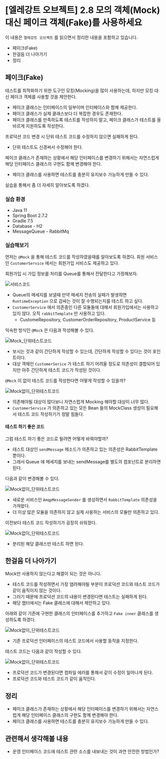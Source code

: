 # [엘레강트 오브젝트] 2.8 모의 객체(Mock) 대신 페이크 객체(Fake)를 사용하세요



이 내용은 `엘레강트 오브젝트` 를 읽으면서 정리한 내용을 포함하고 있습니다.

- 페이크(Fake)
- 한걸음 더 나아가기
- 정리



## 페이크(Fake)



테스트를 최적화하기 위한 도구인 모킹(Mocking)을 많이 사용하는데, 하지만 모킹 대신 페이크 객체를 사용할 것을 제안한다.

- 페이크 클래스는 인터페이스의 일부이며 인터페이스와 함께 제공한다.
- 페이크 클래스가 실제 클래스보다 더 복잡한 경우도 존재한다.
- 페이크 클래스를 만족하도록 테스트를 작성하지 말고, 페이크 클래스가 테스트를 올바르게 지원하도록 작성한다.



프로덕션 코드 변경 시 단위 테스트 코드를 수정하지 않으면 실패하게 된다.

- 단위 테스트도 신경써서 수정해야 한다.

페이크 클래스가 존재하는 상황에서 해당 인터페이스를 변경하기 위해서는 자연스럽게 해당 인터페이스 클래스의 구현도 함께 변경해야 한다.

- 페이크 클래스를 사용하면 테스트를 충분히 유지보수 가능하게 만들 수 있다.



실습을 통해서 좀 더 자세히 알아보도록 하겠다.



### 실습 환경



- Java 11
- Spring Boot 2.7.2
- Gradle 7.5
- Database - H2
- MessageQueue - RabbitMq



### 실습해보기



먼저는 `@Mock` 을 통해 테스트 코드를 작성하였을때를 알아보도록 하겠다. 회원 서비스인 `CustomerService` 에서는 회원가입 서비스도 제공하고 있다.

회원가입 시 가입 정보를 처리를 Queue를 통해서 전달한다고 가정해보자.

![서비스코드](../../../참고/6week/1.png)

- Queue의 메세지를 보낼때 만약 메세지 전송의 실패가 발생하면 `RuntimeException` 으로 감싸는 것이 잘 수행되는지를 테스트 하고 싶다.
- `CustomerService` 에서 의존중인 다른 모듈둘에 대해서 회원가입에서는 사용하고 있지 않다. 오직 `rabbitTemplate` 만 사용하고 있다.
  - CustomeRepository, CustomerOrderRepository, ProductService 등



익숙한 방식인 `@Mock` 은 다음과 작성해볼 수 있다.

![Mock_단위테스트코드](../../../참고/6week/2.png)

- 보시는 것과 같이 간단하게 작성할 수 있는데, 간단하게 작성할 수 있다는 것이 포인트이다.
- 대상 객체인 `CustomerSerice` 가 테스트 하기 어려울 정도로 의존성이 결합되어 있지만 아주 간단하게 테스트 코드가 작성된 것이다.



`@Mock` 이 없이 테스트 코드를 작성한다면 어떻게 작성할 수 있을까? 

![Mock없이_단위테스트코드](../../../참고/6week/3.png)

- 의존해야될 대상이 많다보니 자연스럽게 Mocking 해야할 대상이 너무 많다.
- `CustomerService` 가 의존하고 있는 모든 Bean 들의 MockClass 생성이 필요해서 테스트 코드 작성하기가 정말 힘들다.



#### 테스트 하기 좋은 코드



그럼 테스트 하기 좋은 코드로 될려면 어떻게 바꿔야할까?

- 테스트 대상인 `sendMessage` 메소드가 의존하고 있는 의존성은 RabbitTemplate 뿐이다.
- 그래서 Queue 에 메세지를 보내는 sendMessage를 별도의 컴포넌트로 분리하면 된다.



다음과 같이 변경해볼 수 있다.

![Mock없이_단위테스트코드](../../../참고/6week/4.png)

- 새로운 서비스인 `AmqpMessageSender` 를 생성하면서 `RabbitTemplate` 의존성을 가져왔다.
- 더 이상 많은 모듈을 의존하지 않고 실제 사용하는 서비스의 모듈만 의존하고 있다.



이전보다 테스트 코드 작성하기가 굉장히 쉬워졌다.

![Mock없이_단위테스트코드](../../../참고/6week/5.png)

- 분리된 해당 클래스만 테스트 하면 된다.



 ## 한걸음 더 나아가기

 

Mock만 사용하지 않는다고 해결이 되는 것은 아니다.

- 테스트 코드를 작성하면서 가장 염려해야될 부분이 프로덕션 코드와 테스트 코드가 같이 움직이지 않는 것이다. 
- 그러기 때문에 프로덕션 코드의 내용이 변경된다면 테스트는 실패하게 된다.
- 해당 챕터에서는 Fake 클래스에 대해서 제안하고 있다.



아래와 같이 기존에 구현한 클래스의 인터페이스를 추가하고 `Fake inner` 클래스를 생성하도록 하겠다.

![Mock없이_단위테스트코드](../../../참고/6week/6.png)

- 기존 프로덕션 인터페이스의 테스트 코드에서 사용할 동작을 지정한다.



테스트 코드는 다음과 같이 작성할 수 있다.

![Mock없이_단위테스트코드](../../../참고/6week/7.png)

- 프로덕션 코드가 변경된다면 컴파일 에러를 통해서 같이 수정이 일어나게 된다.
- 프로덕션 코드와 테스트 코드가 같이 움직인다.



## 정리



- 페이크 클래스가 존재하는 상황에서 해당 인터페이스를 변경하기 위해서는 자연스럽게 해당 인터페이스 클래스의 구현도 함께 변경해야 한다.
- 페이크 클래스를 사용하면 테스트를 충분히 유지보수 가능하게 만들 수 있다.



## 관련해서 생각해볼 내용



- 운영 인터페이스 코드에 테스트 관련 소스를 내보내는 것이 과연 안전한 방법인가?